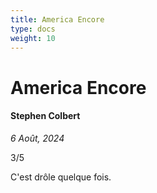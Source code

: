 ```yaml
---
title: America Encore
type: docs
weight: 10
---
```


# America Encore

#### Stephen Colbert

*6 Août, 2024*

3/5

C'est drôle quelque fois.